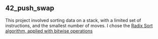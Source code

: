 ## 42_push_swap
This project involved sorting data on a stack, with a limited set of instructions, and the smallest number of moves. I chose the [Radix Sort algorithm, applied with bitwise operations](https://stackoverflow.com/questions/17043492/radix-sort-using-bitwise-operations)
